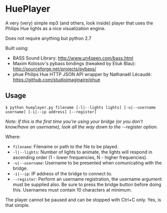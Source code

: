 HuePlayer
=========

A very (very) simple mp3 (and others, look inside) player that uses the Philips
Hue lights as a nice visualization engine.

Does not require anything but python 2.7

Built using:

- BASS Sound Library: http://www.un4seen.com/bass.html
- Maxim Kolosov's pybass bindings (tweaked by Eliuk Blau): http://sourceforge.net/projects/pybass/
- phue Philips Hue HTTP JSON API wrapper by Nathanaël Lécaudé: https://github.com/studioimaginaire/phue


## Usage

``$ python hueplayer.py filename [-l|--lights lights] [-u|--username username] [-i|--ip address] [--register]``


*Note: If this is the first time you're using your bridge (or you don't
know/have an username), look all the way down to the --register option.*


Where:

- ``filename``: Filename or path to the file to be played.
- ``-l|--lights``: Number of lights to animate, the lights will respond in ascending order (1 - lower frequencies, N - higher frequencies).
- ``-u|--username``: Username to be presented when comunicating with the bridge.
- ``-i|--ip``: IP address of the bridge to connect to.
- ``--register``: Perform an username registration, the username argument must be supplied also. Be sure to press the bridge button before doing this. Usernames must contain 10 characters at minimum.


The player cannot be paused and can be stopped with Ctrl+C only. Yes, is that simple.